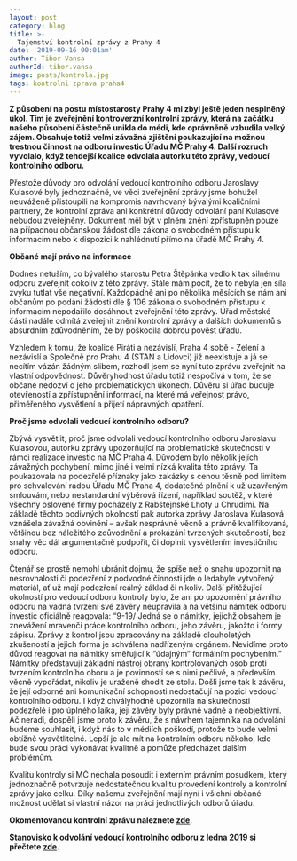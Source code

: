 ```yaml
---
layout: post
category: blog
title: >-  
  Tajemství kontrolní zprávy z Prahy 4
date: '2019-09-16 00:01am'
author: Tibor Vansa
authorId: tibor.vansa
image: posts/kontrola.jpg
tags: kontrolni zprava praha4 
---
```


<b>Z působení na postu místostarosty Prahy 4 mi zbyl ještě jeden nesplněný úkol. Tím je zveřejnění kontroverzní kontrolní zprávy, která na začátku našeho působení částečně unikla do médi, kde oprávněně vzbudila velký zájem. Obsahuje totiž velmi závažná zjištění poukazující na možnou trestnou činnost na odboru investic Úřadu MČ Prahy 4. Další rozruch vyvolalo, když tehdejší koalice odvolala autorku této zprávy, vedoucí kontrolního odboru.</b>

Přestože důvody pro odvolání vedoucí kontrolního odboru Jaroslavy Kulasové byly jednoznačné, ve věci zveřejnění zprávy jsme bohužel neuváženě přistoupili na kompromis navrhovaný bývalými koaličními partnery, že kontrolní zpráva ani konkrétní důvody odvolání paní Kulasové nebudou zveřejněny. Dokument měl být v plném znění zpřístupněn pouze na případnou občanskou žádost dle zákona o svobodném přístupu k informacím nebo k dispozici k nahlédnutí přímo na úřadě MČ Prahy 4.

<b>Občané mají právo na informace</b>

Dodnes netuším, co bývalého starostu Petra Štěpánka vedlo k tak silnému odporu zveřejnit cokoliv z této zprávy. Stále mám pocit, že to nebyla jen síla zvyku tutlat vše negativní. Každopádně ani po několika měsících se nám ani občanům po podání žádosti dle § 106 zákona o svobodném přístupu k informacím nepodařilo dosáhnout zveřejnění této zprávy. Úřad městské části nadále odmítá zveřejnit znění kontrolní zprávy a dalších dokumentů s absurdním zdůvodněním, že by poškodila dobrou pověst úřadu. 

Vzhledem k tomu, že koalice Piráti a nezávislí, Praha 4 sobě - Zelení a nezávislí a Společně pro Prahu 4 (STAN a Lidovci) již neexistuje a já se necítím vázán žádným slibem, rozhodl jsem se nyní tuto zprávu zveřejnit na vlastní odpovědnost. Důvěryhodnost úřadu totiž nespočívá v tom, že se občané nedozví o jeho problematických úkonech. Důvěru si úřad buduje otevřeností a zpřístupnění informací, na které má veřejnost právo, přiměřeného vysvětlení a přijetí nápravných opatření. 

<b>Proč jsme odvolali vedoucí kontrolního odboru?</b>

Zbývá vysvětlit, proč jsme odvolali vedoucí kontrolního odboru Jaroslavu Kulasovou, autorku zprávy upozorňující na problematické skutečnosti v rámci realizace investic na MČ Praha 4. Důvodem bylo několik jejích závažných pochybení, mimo jiné i velmi nízká kvalita této zprávy. Ta poukazovala na podezřelé příznaky jako zakázky s cenou těsně pod limitem pro schvalování radou Úřadu MČ Praha 4, dodatečné plnění k už uzavřeným smlouvám, nebo nestandardní výběrová řízení, například soutěž, v které všechny oslovené firmy pocházely z Rabštejnské Lhoty u Chrudimi. Na základě těchto podivných okolností pak autorka zprávy Jaroslava Kulasová vznášela závažná obvinění – avšak nesprávně věcně a právně kvalifikovaná, většinou bez náležitého zdůvodnění a prokázání tvrzených skutečností, bez snahy věc dál argumentačně podpořit, či doplnit vysvětlením investičního odboru. 

Čtenář se prostě nemohl ubránit dojmu, že spíše než o snahu upozornit na nesrovnalosti či podezření z podvodné činnosti jde o ledabyle vytvořený materiál, ať už mají podezření reálný základ či nikoliv. Další přitěžující okolností pro vedoucí odboru kontroly bylo, že ani po upozornění právního odboru na vadná tvrzení své závěry neupravila a na většinu námitek odboru investic oficiálně reagovala:
“9-19/ Jedná se o námitky, jejichž obsahem je znevážení mravenčí práce kontrolního odboru, jeho závěru, jakožto i formy zápisu. Zprávy z kontrol jsou zpracovány na základě dlouholetých zkušeností a jejich forma je schválena nadřízeným orgánem. Nevidíme proto důvod reagovat na námitky směřující k “údajným“ formálním pochybením.”
Námitky představují základní nástroj obrany kontrolovaných osob proti tvrzením kontrolního oboru a je povinností se s nimi pečlivě, a především věcně vypořádat, nikoliv je uraženě shodit ze stolu. Došli jsme tak k závěru, že její odborné ani komunikační schopnosti nedostačují na pozici vedoucí kontrolního odboru. I když chvályhodně upozornila na skutečnosti podezřelé i pro úplného laika, její závěry byly právně vadné a neobjektivní. Ač neradi, dospěli jsme proto k závěru, že s návrhem tajemníka na odvolání budeme souhlasit, i když nás to v médiích poškodí, protože to bude velmi obtížně vysvětlitelné. Lepší je ale mít na kontrolním odboru někoho, kdo bude svou práci vykonávat kvalitně a pomůže předcházet dalším problémům. 

Kvalitu kontroly si MČ nechala posoudit i externím právním posudkem, který jednoznačně potvrzuje nedostatečnou kvalitu provedení kontroly a kontrolní zprávy jako celku. Díky našemu zveřejnění mají nyní i všichni občané možnost udělat si vlastní názor na práci jednotlivých odborů úřadu.

<b>Okomentovanou kontrolní zprávu naleznete [zde](https://github.com/pirati-web/praha4.pirati.cz/raw/master/_data/Zpr%C3%A1va%20z%20kontroly.pdf).</b>

<b>Stanovisko k odvolání vedoucí kontrolního odboru z ledna 2019 si přečtete [zde](https://praha4.pirati.cz/aktuality/odvolani_kulasove.html).</b>
